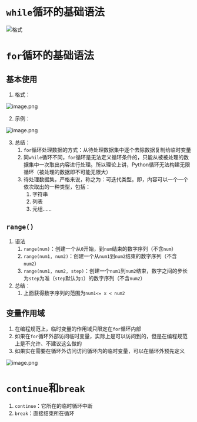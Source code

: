 # `while`循环的基础语法
![格式](https://cdn.nlark.com/yuque/0/2023/png/27258908/1699015024345-21e58740-b8fe-4e58-a032-622db9c927a5.png#averageHue=%23eae9e9&clientId=ub4be4896-eed3-4&from=paste&height=112&id=u093ae69f&originHeight=140&originWidth=233&originalType=binary&ratio=1.25&rotation=0&showTitle=true&size=23160&status=done&style=shadow&taskId=u58d8a6ff-4ce3-4655-b753-ad3bc98eecf&title=%E6%A0%BC%E5%BC%8F&width=186.4 "格式")

# `for`循环的基础语法
## 基本使用

1. 格式：

![image.png](https://cdn.nlark.com/yuque/0/2023/png/27258908/1699015187681-5fc39200-cd27-425b-b8e7-7f2312791d7d.png#averageHue=%23f5f2d4&clientId=ub4be4896-eed3-4&from=paste&height=42&id=uf96adf90&originHeight=52&originWidth=219&originalType=binary&ratio=1.25&rotation=0&showTitle=false&size=10812&status=done&style=shadow&taskId=u3752a94e-4f84-4995-ba70-b9b4c4db3bf&title=&width=175.2)

2. 示例：

![image.png](https://cdn.nlark.com/yuque/0/2023/png/27258908/1699015214499-bc163659-17ac-46a6-bc9f-ab220bb343ae.png#averageHue=%23fbf8dc&clientId=ub4be4896-eed3-4&from=paste&height=189&id=ub754a00e&originHeight=236&originWidth=392&originalType=binary&ratio=1.25&rotation=0&showTitle=false&size=31942&status=done&style=shadow&taskId=uaac5f4d3-c680-4e74-8d3d-68307c3536f&title=&width=313.6)

3. 总结：
   1. `for`循环处理数据的方式：从待处理数据集中逐个去除数据复制给临时变量
   2. 同`while`循环不同，`for`循环是无法定义循环条件的，只能从被被处理的数据集中一次取出内容进行处理。所以理论上讲，Python循环无法构建无限循环（被处理的数据即不可能无限大）
   3. 待处理数据集，严格来说，称之为：可迭代类型。即，内容可以一个一个依次取出的一种类型，包括：
      1. 字符串
      2. 列表
      3. 元组......
## `range()`

1. 语法
   1. `range(num)`：创建一个从`0`开始，到`num`结束的数字序列（不含`num`）
   2. `range(num1, num2)`：创建一个从`num1`到`num2`结束的数字序列（不含`num2`）
   3. `range(num1, num2, step)`：创建一个`num1`到`num2`结束，数字之间的步长为`step`为准（`step`默认为`1`）的数字序列（不含`num2`）
2. 总结：
   1. 上面获得数字序列的范围为`num1<= x < num2`
## 变量作用域

1. 在编程规范上，临时变量的作用域只限定在`for`循环内部
2. 如果在`for`循环外部访问临时变量，实际上是可以访问到的，但是在编程规范上是不允许、不建议这么做的
3. 如果实在需要在循环外访问访问循环内的临时变量，可以在循环外预先定义

![image.png](https://cdn.nlark.com/yuque/0/2023/png/27258908/1699016515206-75f565c0-6669-484e-b753-fa78dcb927f2.png#averageHue=%23f2f1eb&clientId=ub4be4896-eed3-4&from=paste&height=98&id=u68d68b36&originHeight=123&originWidth=241&originalType=binary&ratio=1.25&rotation=0&showTitle=false&size=18293&status=done&style=shadow&taskId=ud3c20370-1939-466a-8878-9e9503c1946&title=&width=192.8)
# `continue`和`break`

1. `continue`：它所在的临时循环中断
2. `break`：直接结束所在循环

